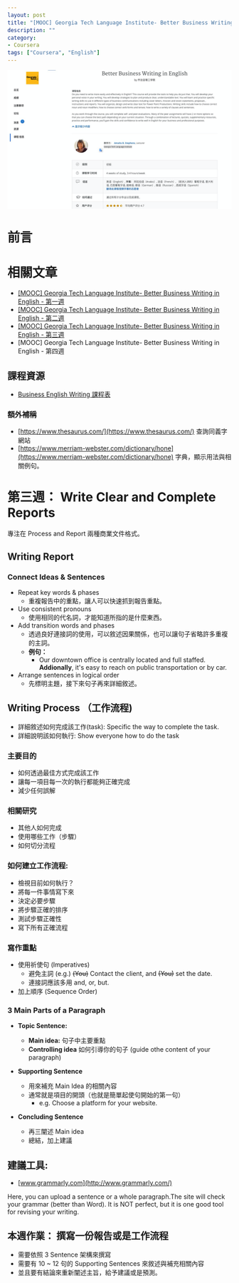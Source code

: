 ```yaml
---
layout: post
title: "[MOOC] Georgia Tech Language Institute- Better Business Writing in English - 第三週"
description: ""
category: 
- Coursera
tags: ["Coursera", "English"]
---
```


![image-20220128163717165](../images/2021/image-20220128163717165.png)

# 前言





# 相關文章

- [[MOOC] Georgia Tech Language Institute- Better Business Writing in English - 第一週](https://www.evanlin.com/moocs-eng-writing-1/)
- [[MOOC] Georgia Tech Language Institute- Better Business Writing in English - 第二週](https://www.evanlin.com/moocs-eng-writing-2/)
- [[MOOC] Georgia Tech Language Institute- Better Business Writing in English - 第三週](https://www.evanlin.com/moocs-eng-writing-3/)
- [MOOC] Georgia Tech Language Institute- Better Business Writing in English - 第四週

## 課程資源

- [Business English Writing 課程表](https://www.coursera.org/learn/business-writing-english/home/info)

### 額外補稱

- [https://www.thesaurus.com/](https://www.thesaurus.com/)  查詢同義字網站
- [https://www.merriam-webster.com/dictionary/hone](https://www.merriam-webster.com/dictionary/hone) 字典，顯示用法與相關例句。

# 第三週： Write Clear and Complete Reports

專注在 Process and Report 兩種商業文件格式。

## Writing Report

### Connect Ideas & Sentences

- Repeat key words & phases
  - 重複報告中的重點，讓人可以快速抓到報告重點。
- Use consistent pronouns
  - 使用相同的代名詞，才能知道所指的是什麼東西。
- Add transition words and phases
  - 透過良好連接詞的使用，可以敘述因果關係，也可以讓句子省略許多重複的主詞。
  - **例句：**
    - Our downtown office is centrally located and full staffed. **Addionally**, it's easy to reach on public transportation or by car.
- Arrange sentences in logical order
  - 先標明主題，接下來句子再來詳細敘述。

## Writing Process （工作流程)

-  詳細敘述如何完成該工作(task): Specific the way to complete the task.
- 詳細說明該如何執行: Show everyone how to do the task

### 主要目的

- 如何透過最佳方式完成該工作
- 讓每一項目每一次的執行都能夠正確完成
- 減少任何誤解

### 相關研究

- 其他人如何完成
- 使用哪些工作（步驟）
- 如何切分流程

### 如何建立工作流程:

- 檢視目前如何執行？
- 將每一件事情寫下來
- 決定必要步驟
- 將步驟正確的排序
- 測試步驟正確性
- 寫下所有正確流程

### 寫作重點
- 使用祈使句 (Imperatives)
  - 避免主詞 (e.g.) ~~(You)~~ Contact the client, and ~~(You)~~ set the date. 
  - 連接詞應該多用 and, or, but.
- 加上順序 (Sequence Order)

### 3 Main Parts of a Paragraph

- **Topic Sentence:**
  - **Main idea:** 句子中主要重點
  -  **Controlling idea** 如何引導你的句子 (guide othe content of your paragraph)

- **Supporting Sentence** 
  - 用來補充 Main Idea 的相關內容
  - 通常就是項目的開頭（也就是簡單起使句開始的第一句）
    -  e.g. Choose a platform for your website.

- **Concluding Sentence**
  - 再三闡述 Main idea
  - 總結，加上建議

## 建議工具:

-   [www.grammarly.com](http://www.grammarly.com/) 

  Here, you can upload a sentence or a whole paragraph.The site will check your grammar (better than Word). It is NOT perfect, but it is one good tool for revising your writing.



## 本週作業： 撰寫一份報告或是工作流程

- 需要依照 3 Sentence 架構來撰寫
- 需要有 10 ~ 12 句的 Supporting Sentences 來敘述與補充相關內容
- 並且要有結論來重新闡述主旨，給予建議或是預測。







